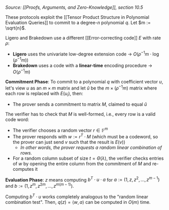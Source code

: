 *Source: [[Proofs, Arguments, and Zero-Knowledge]], section 10.5*

These protocols exploit the [[Tensor Product Structure in Polynomial Evaluation Queries]] to commit to a degree-$n$ polynomial $q$. Let $m := \sqrt{n}$.

Ligero and Brakedown use a different [[Error-correcting code]] $E$ with rate $\rho$:
- **Ligero** uses the univariate low-degree extension code -> $O(\rho^{-1} m \cdot \log(\rho^{-1} m))$
- **Brakedown** uses a code with a **linear-time** encoding procedure -> $O(\rho^{-1} m)$

**Commitment Phase**:
To commit to a polynomial $q$ with coefficient vector $u$, let's view $u$ as an $m \times m$ matrix and let $\hat{u}$ be the $m \times (\rho^{-1} m)$ matrix where each row is replaced with $E(u_i)$, then:
- The prover sends a commitment to matrix $M$, claimed to equal $\hat{u}$

The verifier has to check that $M$ is well-formed, i.e., every row is a valid code word: 
- The verifier chooses a random vector $r \in \mathbb{F}^m$
- The prover responds with $w := r^T \cdot M$ (which must be a codeword, so the prover can just send $v$ such that the result is $E(v)$)
	- *In other words, the prover requests a random linear combination of rows.*
- For a random column subset of size $t = \Theta(\lambda)$, the verifier checks entries of $w$ by opening the entire column from the commitment of $M$ and re-computes it

**Evaluation Phase**:
 $z$ means computing $b^T \cdot u \cdot a$ for $a := (1, z, z^2, ..., z^{m - 1})$ and $b := (1, z^m, z^{2m}, ..., z^{m (m - 1)})$.

Computing $b^T \cdot u$ works completely analogous to the "random linear combination test". Then, $q(z) = \langle w, a \rangle$ can be computed in $O(m)$ time.
